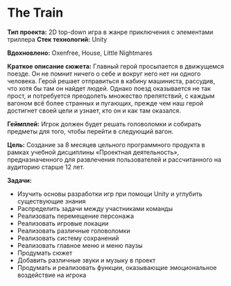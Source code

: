# The Train

**Тип проекта:** 2D top-down игра в жанре приключения с элементами триллера
**Стек технологий:** Unity 

**Вдохновлено:** Oxenfree, House, Little Nightmares 

**Краткое описание сюжета:** Главный герой просыпается в движущемся поезде. Он не помнит ничего о себе и вокруг него нет ни одного человека. Герой решает отправиться в кабину машиниста, рассудив, что хотя бы там он найдет людей. Однако поезд оказывается не так прост, и потребуется преодолеть множество препятствий, с каждым вагоном всё более странных и пугающих, прежде чем наш герой достигнет своей цели и узнает, кто он и как там оказался. 

**Геймплей:** Игрок должен будет решать головоломки и собирать предметы для того, чтобы перейти в следующий вагон. 

**Цель:** Создание за 8 месяцев цельного программного продукта в рамках учебной дисциплины «Проектная деятельность», предназначенного для развлечения пользователей и рассчитанного на аудиторию старше 12 лет.


**Задачи:** 
-	Изучить основы разработки игр при помощи Unity и углубить существующие знания
-	Распределить задачи между участниками команды
-	Реализовать перемещение персонажа
-	Реализовать игровые локации
-	Реализовать различные головоломки 
-	Реализовать систему сохранений
-	Реализовать главное меню и меню паузы
-	Продумать сюжет
-	Добавить различные звуки и музыку в проект
-	Продумать и реализовать функции, оказывающие эмоциональное воздействие на игрока


